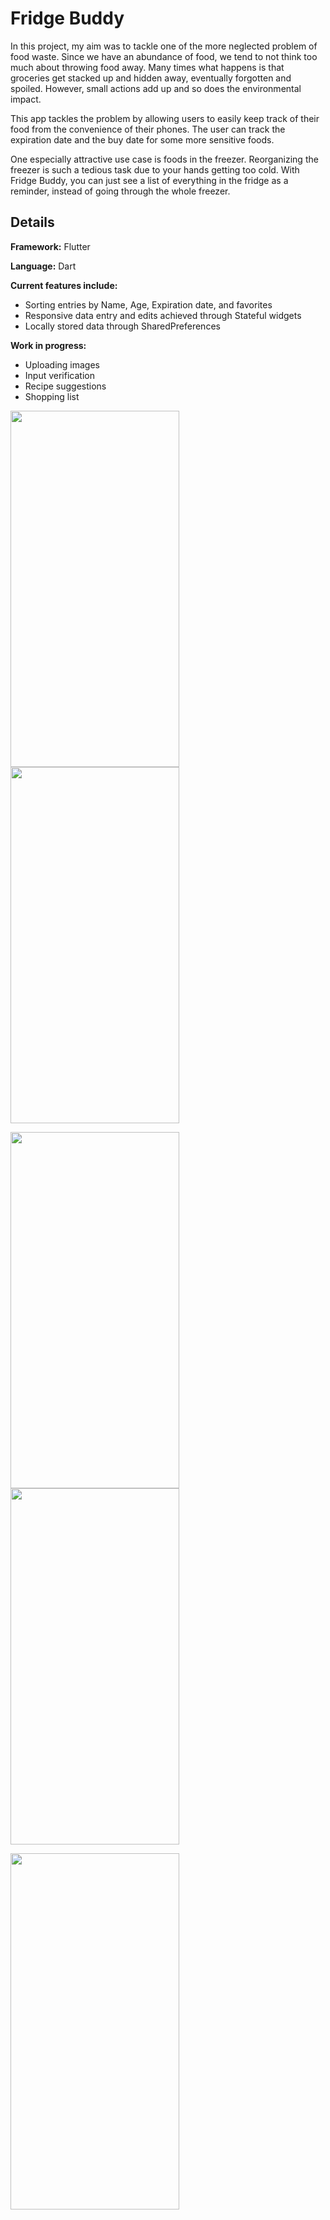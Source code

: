 # Fridge Buddy

In this project, my aim was to tackle one of the more neglected problem of food waste.
Since we have an abundance of food, we tend to not think too much about
throwing food away. Many times what happens is that groceries get stacked up and hidden away, eventually forgotten and spoiled. However, small actions add up and so does the environmental  impact.

This app tackles the problem by allowing users to easily keep track of their food from the convenience of their phones. The user can track the expiration date and the buy date for some more sensitive foods.

One especially attractive use case is foods in the freezer. Reorganizing the freezer is such a tedious task due to your hands getting too cold. With Fridge Buddy, you can just see a list of everything in the fridge as a reminder, instead of going through the whole freezer.

## Details

**Framework:** Flutter

**Language:** Dart

**Current features include:**
- Sorting entries by Name, Age, Expiration date, and favorites
- Responsive data entry and edits achieved through Stateful widgets
- Locally stored data through SharedPreferences

**Work in progress:**
- Uploading images
- Input verification
- Recipe suggestions
- Shopping list

<p float="left">
  <img src="https://user-images.githubusercontent.com/52620214/229645002-e0d48f7a-6524-4c77-8b13-85373acd8d47.png" width="270" height="570"/>
  <img src="https://user-images.githubusercontent.com/52620214/229645023-2949b50e-1d73-4ea6-862a-ba190c0652f2.png" width="270" height="570"/>
</p>
<p float="left">
  <img src="https://user-images.githubusercontent.com/52620214/229645061-690711e1-5133-4d07-920d-452d8817f44b.png" width="270" height="570"/>
  <img src="https://user-images.githubusercontent.com/52620214/229645087-90969495-1d00-43f0-b69e-742850c6b654.png" width="270" height="570"/>
</p>
<img src="https://user-images.githubusercontent.com/52620214/229645102-89783ecf-de17-4b6d-81c5-1b5073fb0b1c.png" width="270" height="570"/>

